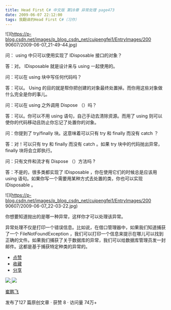 ```yaml
---
title: Head First C# 中文版 第10章 异常处理 page473
date: 2009-06-07 22:12:00
tags: 我翻译的Head First C#（习作）
---
```

![](https://p-blog.csdn.net/images/p_blog_csdn_net/cuipengfei1/EntryImages/200
90607/2009-06-07_21-49-44.jpg)

问：  using  中只可以使用实现了  IDisposable  接口的对象？

  

答：对。  IDisposable  就是设计来与  using  一起使用的。

  

问：可以在  using  块中写任何代码吗？

  

答：可以。  Using  的目的就是帮你把创建的对象最终处置掉。而你用这些对象做什么完全是你的事儿。

  

问：可以在  using  之外调用  Dispose  （）吗？

  

答：可以。你可以不用  using  语句，自己手动去清除资源。而用了  using  则可以使你的代码移动且防止你忘记了处置你的对象。

  

问：你提到了  try/finally  块。这意味着可以只有  try  和  finally  而没有  catch  ？

  

答：对！可以只有  try  和  finally  而没有  catch  。如果  try  块中的代码抛出异常，  finally  块将会立即执行。

  

问：只有文件和流才有  Dispose  （）方法吗  ?

  

答：不是的，很多类都实现了  IDisposable  ，你在使用它们的时候总是应该用  using
语句。如果你写一个需要用某种方式去处置的类，你也可以实现  IDisposable  。

![](https://p-blog.csdn.net/images/p_blog_csdn_net/cuipengfei1/EntryImages/200
90607/2009-06-07_22-03-22.jpg)

  

你想要知道抛出的是哪一种异常，这样你才可以处理该异常。

  

异常处理不仅是打印一个错误信息。比如说，在借口管理器中，如果我们知道捕获了一个  FileNotFoundException
，我们可以打印一个信息来提示在哪儿可以找到正确的文件。如果我们捕获了关于数据库的异常，我们可以给数据库管理员发一封邮件。这都是基于捕获特定种类的异常的。

  * [ 点赞  ](javascript:;)
  * [ 收藏  ](javascript:;)
  * [ 分享 ](javascript:;)

[ ![](https://profile.csdnimg.cn/5/2/5/3_cuipengfei1)
![](https://g.csdnimg.cn/static/user-reg-year/1x/11.png)
](https://blog.csdn.net/cuipengfei1)

[ 崔鹏飞 ](https://blog.csdn.net/cuipengfei1)

发布了127 篇原创文章  ·  获赞 8  ·  访问量 74万+

